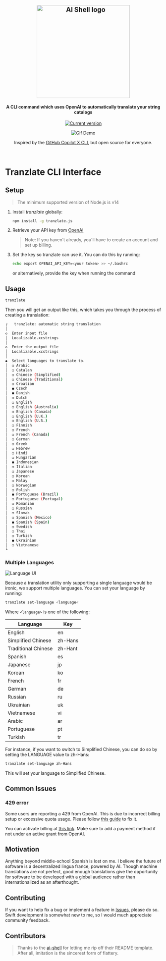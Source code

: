 <h2 align="center">
   <picture>
      <source media="(prefers-color-scheme: dark)" srcset="https://cdn.builder.io/api/v1/image/assets%2FYJIGb4i01jvw0SRdL5Bt%2Fb5b9997cec2c4fffb3e5c5e9bb4fed7d">
      <img width="300" alt="AI Shell logo" src="[https://user-images.githubusercontent.com/844291/230786555-a58479e4-75f3-4222-a6eb-74c5af953eac.png](https://cdn.builder.io/api/v1/image/assets%2FYJIGb4i01jvw0SRdL5Bt%2Fb7f9d2d9911a4199a9d26f8ba210b3f8)">
    </picture>
</h2>

<h4 align="center">
   A CLI command which uses OpenAI to automatically translate your string catalogs
</h4>
<p align="center">
   <a href="https://www.npmjs.com/package/@builder.io/ai-shell"><img src="https://img.shields.io/npm/v/@builder.io/ai-shell" alt="Current version"></a>
</p>

<p align="center">
   <img alt="Gif Demo" src="https://user-images.githubusercontent.com/844291/230413167-773845e7-4c9f-44a5-909c-02802b5e49f6.gif" >
<p>

<p align="center">
   Inspired by the <a href="https://githubnext.com/projects/copilot-cli">GitHub Copilot X CLI</a>, but open source for everyone.
</p>

<br>

# Tranzlate CLI Interface

## Setup

> The minimum supported version of Node.js is v14

1. Install _tranzlate_ globally:

   ```sh
   npm install -g tranzlate.js
   ```

2. Retrieve your API key from [OpenAI](https://platform.openai.com/account/api-keys)

   > Note: If you haven't already, you'll have to create an account and set up billing.

3. Set the key so tranzlate can use it. You can do this by running:

   ```sh
   echo export OPENAI_API_KEY=<your token> >> ~/.bashrc
   ```

   or alternatively, provide the key when running the command

## Usage

```bash
tranzlate
```

Then you will get an output like this, which takes you through the process of creating a translation:

```bash
┌   tranzlate: automatic string translation
│
◇  Enter input file
│  Localizable.xcstrings
│
◇  Enter the output file
│  Localizable.xcstrings
│
◆  Select languages to translate to.
│  ◻ Arabic
│  ◻ Catalan
│  ◻ Chinese (Simplified)
│  ◻ Chinese (Traditional)
│  ◻ Croatian
│  ◼ Czech
│  ◼ Danish
│  ◻ Dutch
│  ◻ English
│  ◻ English (Australia)
│  ◻ English (Canada)
│  ◻ English (U.K.)
│  ◻ English (U.S.)
│  ◻ Finnish
│  ◻ French
│  ◻ French (Canada)
│  ◻ German
│  ◻ Greek
│  ◻ Hebrew
│  ◻ Hindi
│  ◻ Hungarian
│  ◼ Indonesian
│  ◻ Italian
│  ◻ Japanese
│  ◻ Korean
│  ◻ Malay
│  ◻ Norwegian
│  ◻ Polish
│  ◼ Portuguese (Brazil)
│  ◻ Portuguese (Portugal)
│  ◻ Romanian
│  ◻ Russian
│  ◻ Slovak
│  ◻ Spanish (Mexico)
│  ◼ Spanish (Spain)
│  ◻ Swedish
│  ◻ Thai
│  ◻ Turkish
│  ◼ Ukrainian
│  ◻ Vietnamese
└
```

### Multiple Languages

![Language UI](https://user-images.githubusercontent.com/1784873/235330029-0a3b394c-d797-41d6-8717-9a6b487f1ae8.gif)

Because a translation utility only supporting a single language would be ironic, we support multiple languages. You can set your language by running:

```bash
tranzlate set-language <language<
```

Where `<language>` is one of the following:

<table align="center">
  <thead>
    <tr>
      <th>Language</th>
      <th>Key</th>
    </tr>
  </thead>
  <tbody>
    <tr><td>English</td><td>en</td></tr>
    <tr><td>Simplified Chinese</td><td>zh-Hans</td></tr>
    <tr><td>Traditional Chinese</td><td>zh-Hant</td></tr>
    <tr><td>Spanish</td><td>es</td></tr>
    <tr><td>Japanese</td><td>jp</td></tr>
    <tr><td>Korean</td><td>ko</td></tr>
    <tr><td>French</td><td>fr</td></tr>
    <tr><td>German</td><td>de</td></tr>
    <tr><td>Russian</td><td>ru</td></tr>
    <tr><td>Ukrainian</td><td>uk</td></tr>
    <tr><td>Vietnamese</td><td>vi</td></tr>
    <tr><td>Arabic</td><td>ar</td></tr>
    <tr><td>Portuguese</td><td>pt</td></tr>
    <tr><td>Turkish</td><td>tr</td></tr>
  </tbody>
</table>

For instance, if you want to switch to Simplified Chinese, you can do so by setting the LANGUAGE value to zh-Hans:

```sh
tranzlate set-language zh-Hans
```

This will set your language to Simplified Chinese.

## Common Issues

### 429 error

Some users are reporting a 429 from OpenAI. This is due to incorrect billing setup or excessive quota usage. Please follow [this guide](https://help.openai.com/en/articles/6891831-error-code-429-you-exceeded-your-current-quota-please-check-your-plan-and-billing-details) to fix it.

You can activate billing at [this link](https://platform.openai.com/account/billing/overview). Make sure to add a payment method if not under an active grant from OpenAI.

## Motivation

Anything beyond middle-school Spanish is lost on me. I believe the future of software is a decentralized lingua france, powered by AI. Though machine translations are not perfect, good enough translations give the opportunity for software to be developed with a global audience rather than internationalized as an afterthought.

## Contributing

If you want to help fix a bug or implement a feature in [Issues](https://github.com/wkaisertexas/tranzlate), please do so. Swift development is somewhat new to me, so I would much appreciate community feedback.

## Contributors

> Thanks to the [ai-shell](https://github.com/BuilderIO/ai-shell) for letting me rip off their README template. After all, imitation is the sincerest form of flattery.
